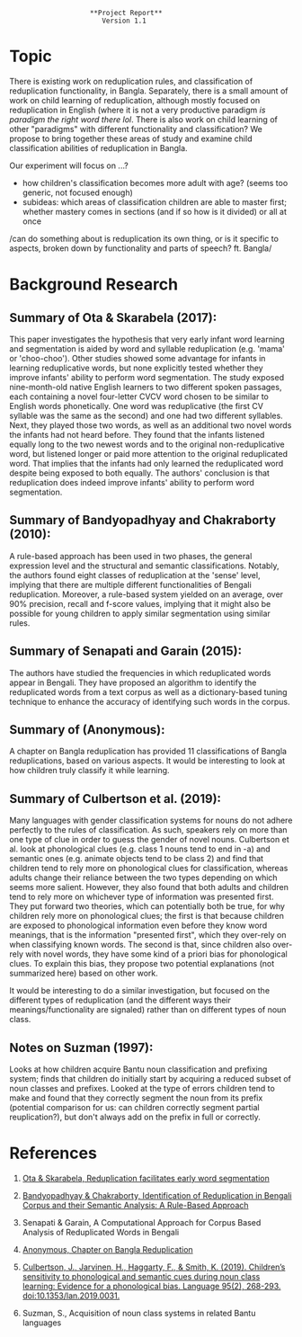    <!-- <meta charset="utf-8" emacsmode="-*- markdown -*-"> <link rel="stylesheet" href="https://casual-effects.com/markdeep/latest/journal.css?"> -->

                        **Project Report**
                           Version 1.1


# Topic
There is existing work on reduplication rules, and classification of reduplication functionality, in Bangla. Separately, there is a small amount of work on child learning of reduplication, although mostly focused on reduplication in English (where it is not a very productive paradigm _is paradigm the right word there lol_. There is also work on child learning of other "paradigms" with different functionality and classification? We propose to bring together these areas of study and examine child classification abilities of reduplication in Bangla.

Our experiment will focus on ...?
- how children's classification becomes more adult with age? (seems too generic, not focused enough)
- subideas: which areas of classification children are able to master first; whether mastery comes in sections (and if so how is it divided) or all at once


/can do something about is reduplication its own thing, or is it specific to aspects, broken down
by functionality and parts of speech? ft. Bangla/



# Background Research

## Summary of Ota & Skarabela (2017):
This paper investigates the hypothesis that
very early infant word learning and segmentation is aided by word and syllable
reduplication (e.g. 'mama' or 'choo-choo'). Other studies showed some advantage
for infants in learning reduplicative words, but none explicitly tested whether
they improve infants' ability to perform word segmentation. The study exposed
nine-month-old native English learners to two different spoken passages,
each containing a novel four-letter CVCV word chosen to be similar to English words
phonetically. One word was reduplicative (the first CV syllable was the same as
the second) and one had two different syllables. Next, they played those two words,
as well as an additional two novel words the infants had not heard before.
They found that the infants listened equally long to the two newest words and
to the original non-reduplicative word, but listened longer
or paid more attention to the original reduplicated word.
That implies that the infants had only learned the reduplicated word despite
being exposed to both equally. The authors' conclusion is that reduplication
does indeed improve infants' ability to perform word segmentation.

## Summary of Bandyopadhyay and Chakraborty (2010):
A rule-based approach has been used in two phases,
the general expression level and the structural and semantic classifications. Notably, the authors
found eight classes of reduplication at the 'sense' level, implying that there are multiple
different functionalities of Bengali reduplication. Moreover, a rule-based system yielded on an
average, over 90% precision, recall and f-score values, implying that it might also be
possible for young children to apply similar segmentation using similar rules.

## Summary of Senapati and Garain (2015):
The authors have studied
the frequencies in which reduplicated words appear in Bengali. They
have proposed an algorithm to identify the
reduplicated words from a text corpus as well as a dictionary-based tuning
technique to enhance the accuracy of identifying such words in the corpus.

## Summary of (Anonymous):
A chapter on Bangla reduplication has provided 11 classifications of Bangla reduplications, based
on various aspects. It would be interesting to look at how children truly classify it while
 learning.
 
## Summary of Culbertson et al. (2019):
Many languages with gender classification systems for nouns do not adhere perfectly to the rules
of classification. As such, speakers rely on more than one type of clue in order to guess the gender
of novel nouns. Culbertson et al. look at phonological clues (e.g. class 1 nouns tend to end in -a) and
semantic ones (e.g. animate objects tend to be class 2) and find that children tend to rely more on
phonological clues for classification, whereas adults change their reliance between the two types
depending on which seems more salient. However, they also found that both adults and children tend to 
rely more on whichever type of information was presented first. They put forward two theories, which 
can potentially both be true, for why children rely more on phonological clues; the first is that
because children are exposed to phonological information even before they know word meanings, that is 
the information "presented first", which they over-rely on when classifying known words. The second is that, 
since children also over-rely with novel words, they have some kind of a priori bias for phonological clues. 
To explain this bias, they propose two potential explanations (not summarized here) based on other work.

It would be interesting to do a similar investigation, but focused on the different types of reduplication
(and the different ways their meanings/functionality are signaled) rather than on different types of noun class.

## Notes on Suzman (1997):
Looks at how children acquire Bantu noun classification and prefixing system; finds that children do initially 
start by acquiring a reduced subset of noun classes and prefixes. Looked at the type of errors children tend 
to make and found that they correctly segment the noun from its prefix (potential comparison for us: can 
children correctly segment partial reuplication?), but don't always add on the prefix in full or correctly.

# References

1. [Ota & Skarabela, Reduplication facilitates early word segmentation](https://www.cambridge.org/core/services/aop-cambridge-core/content/view/2A63240D50D726E0AECF2D2B60077C62/S0305000916000660a.pdf/reduplication_facilitates_early_word_segmentation.pdf)

2. [Bandyopadhyay & Chakraborty, Identification of Reduplication in Bengali Corpus and their
Semantic Analysis: A Rule-Based Approach](https://www.aclweb.org/anthology/W10-3710.pdf)

3. Senapati & Garain, A Computational Approach for Corpus Based Analysis
of Reduplicated Words in Bengali

4. [Anonymous, Chapter on Bangla Reduplication](https://shodhganga.inflibnet.ac.in/bitstream/10603/155455/8/08_chapter%204.pdf)

5. [Culbertson, J., Jarvinen, H., Haggarty, F., & Smith, K. (2019). Children’s sensitivity to phonological and semantic cues during noun class learning: Evidence for a phonological bias. Language 95(2), 268-293. doi:10.1353/lan.2019.0031.](https://muse.jhu.edu/article/727837)

6. Suzman, S., Acquisition of noun class systems in related Bantu languages

<!-- <style class="fallback">body{visibility:hidden}</style><script>markdeepOptions={tocStyle:'long'};</script> -->
<!-- Markdeep: -->
<!-- <script src="https://casual-effects.com/markdeep/latest/markdeep.min.js?" charset="utf-8"></script> -->
